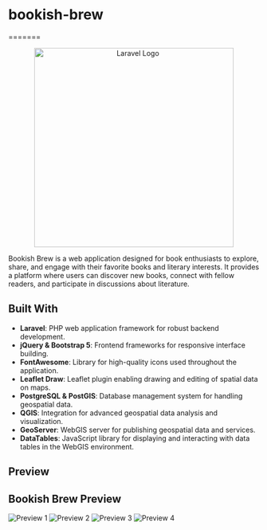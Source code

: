 

# bookish-brew
=======
<p align="center"><a href="https://laravel.com" target="_blank"><img src="https://raw.githubusercontent.com/laravel/art/master/logo-lockup/5%20SVG/2%20CMYK/1%20Full%20Color/laravel-logolockup-cmyk-red.svg" width="400" alt="Laravel Logo"></a></p>


Bookish Brew is a web application designed for book enthusiasts to explore, share, and engage with their favorite books and literary interests. It provides a platform where users can discover new books, connect with fellow readers, and participate in discussions about literature.

## Built With

- **Laravel**: PHP web application framework for robust backend development.
- **jQuery & Bootstrap 5**: Frontend frameworks for responsive interface building.
- **FontAwesome**: Library for high-quality icons used throughout the application.
- **Leaflet Draw**: Leaflet plugin enabling drawing and editing of spatial data on maps.
- **PostgreSQL & PostGIS**: Database management system for handling geospatial data.
- **QGIS**: Integration for advanced geospatial data analysis and visualization.
- **GeoServer**: WebGIS server for publishing geospatial data and services.
- **DataTables**: JavaScript library for displaying and interacting with data tables in the WebGIS environment.

## Preview

## Bookish Brew Preview

![Preview 1](public/storage/images/1preview.jpg)
![Preview 2](public/storage/images/2preview.jpg)
![Preview 3](public/storage/images/3preview.jpg)
![Preview 4](public/storage/images/4preview.jpg)


